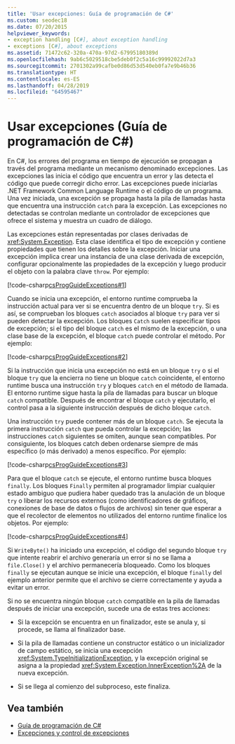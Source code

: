 ```yaml
---
title: 'Usar excepciones: Guía de programación de C#'
ms.custom: seodec18
ms.date: 07/20/2015
helpviewer_keywords:
- exception handling [C#], about exception handling
- exceptions [C#], about exceptions
ms.assetid: 71472c62-320a-470a-97d2-67995180389d
ms.openlocfilehash: 9ab6c5029518cbe5deb0f2c5a16c99992022d7a3
ms.sourcegitcommit: 2701302a99cafbe0d86d53d540eb0fa7e9b46b36
ms.translationtype: HT
ms.contentlocale: es-ES
ms.lasthandoff: 04/28/2019
ms.locfileid: "64595467"
---
```

# <a name="using-exceptions-c-programming-guide"></a>Usar excepciones (Guía de programación de C#)
En C#, los errores del programa en tiempo de ejecución se propagan a través del programa mediante un mecanismo denominado excepciones. Las excepciones las inicia el código que encuentra un error y las detecta el código que puede corregir dicho error. Las excepciones puede iniciarlas .NET Framework Common Language Runtime o el código de un programa. Una vez iniciada, una excepción se propaga hasta la pila de llamadas hasta que encuentra una instrucción `catch` para la excepción. Las excepciones no detectadas se controlan mediante un controlador de excepciones que ofrece el sistema y muestra un cuadro de diálogo.  
  
 Las excepciones están representadas por clases derivadas de <xref:System.Exception>. Esta clase identifica el tipo de excepción y contiene propiedades que tienen los detalles sobre la excepción. Iniciar una excepción implica crear una instancia de una clase derivada de excepción, configurar opcionalmente las propiedades de la excepción y luego producir el objeto con la palabra clave `throw`. Por ejemplo:  
  
 [!code-csharp[csProgGuideExceptions#1](~/samples/snippets/csharp/VS_Snippets_VBCSharp/csProgGuideExceptions/CS/Exceptions.cs#1)]  
  
 Cuando se inicia una excepción, el entorno runtime comprueba la instrucción actual para ver si se encuentra dentro de un bloque `try`. Si es así, se comprueban los bloques `catch` asociados al bloque `try` para ver si pueden detectar la excepción. Los bloques `Catch` suelen especificar tipos de excepción; si el tipo del bloque `catch` es el mismo de la excepción, o una clase base de la excepción, el bloque `catch` puede controlar el método. Por ejemplo:  
  
 [!code-csharp[csProgGuideExceptions#2](~/samples/snippets/csharp/VS_Snippets_VBCSharp/csProgGuideExceptions/CS/Exceptions.cs#2)]  
  
 Si la instrucción que inicia una excepción no está en un bloque `try` o si el bloque `try` que la encierra no tiene un bloque `catch` coincidente, el entorno runtime busca una instrucción `try` y bloques `catch` en el método de llamada. El entorno runtime sigue hasta la pila de llamadas para buscar un bloque `catch` compatible. Después de encontrar el bloque `catch` y ejecutarlo, el control pasa a la siguiente instrucción después de dicho bloque `catch`.  
  
 Una instrucción `try` puede contener más de un bloque `catch`. Se ejecuta la primera instrucción `catch` que pueda controlar la excepción; las instrucciones `catch` siguientes se omiten, aunque sean compatibles. Por consiguiente, los bloques catch deben ordenarse siempre de más específico (o más derivado) a menos específico. Por ejemplo:  
  
 [!code-csharp[csProgGuideExceptions#3](~/samples/snippets/csharp/VS_Snippets_VBCSharp/csProgGuideExceptions/CS/Exceptions.cs#3)]  
  
 Para que el bloque `catch` se ejecute, el entorno runtime busca bloques `finally`. Los bloques `Finally` permiten al programador limpiar cualquier estado ambiguo que pudiera haber quedado tras la anulación de un bloque `try` o liberar los recursos externos (como identificadores de gráficos, conexiones de base de datos o flujos de archivos) sin tener que esperar a que el recolector de elementos no utilizados del entorno runtime finalice los objetos. Por ejemplo:  
  
 [!code-csharp[csProgGuideExceptions#4](~/samples/snippets/csharp/VS_Snippets_VBCSharp/csProgGuideExceptions/CS/Exceptions.cs#4)]  
  
 Si `WriteByte()` ha iniciado una excepción, el código del segundo bloque `try` que intente reabrir el archivo generaría un error si no se llama a `file.Close()` y el archivo permanecería bloqueado. Como los bloques `finally` se ejecutan aunque se inicie una excepción, el bloque `finally` del ejemplo anterior permite que el archivo se cierre correctamente y ayuda a evitar un error.  
  
 Si no se encuentra ningún bloque `catch` compatible en la pila de llamadas después de iniciar una excepción, sucede una de estas tres acciones:  
  
- Si la excepción se encuentra en un finalizador, este se anula y, si procede, se llama al finalizador base.  
  
- Si la pila de llamadas contiene un constructor estático o un inicializador de campo estático, se inicia una excepción <xref:System.TypeInitializationException>, y la excepción original se asigna a la propiedad <xref:System.Exception.InnerException%2A> de la nueva excepción.  
  
- Si se llega al comienzo del subproceso, este finaliza.  
  
## <a name="see-also"></a>Vea también

- [Guía de programación de C#](../../../csharp/programming-guide/index.md)
- [Excepciones y control de excepciones](../../../csharp/programming-guide/exceptions/index.md)
